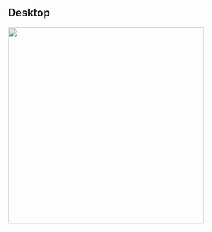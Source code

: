 ## Desktop

<img width="400px"  src="https://raw.githubusercontent.com/uxcristopher/imagenes/main/Readmes/calendario/calendario-desktop.png" />
